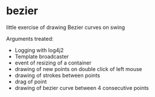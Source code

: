 # bezier
little exercise of drawing Bezier curves on swing 

Arguments treated:
- Logging with log4j2
- Template broadcaster
- event of resizing of a container
- drawing of new points on double click of left mouse
- drawing of strokes between points
- drag of point
- drawing of bezier curve between 4 consecutive points

